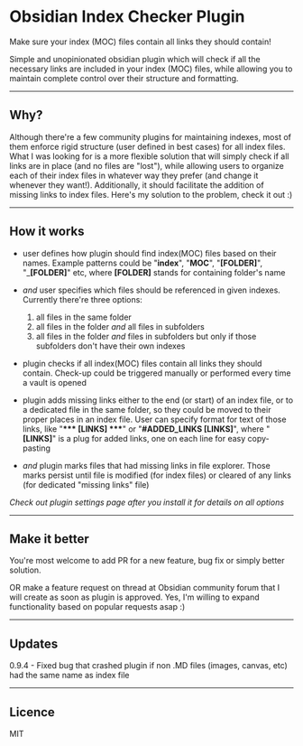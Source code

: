 # Obsidian Index Checker Plugin

Make sure your index (MOC) files contain all links they should contain!

Simple and unopinionated obsidian plugin which will check if all the necessary links are included in your index (MOC) files, while allowing you to maintain complete control over their structure and formatting.
___

## Why?

Although there're a few community plugins for maintaining indexes, most of them enforce rigid structure (user defined in best cases) for all index files. What I was looking for is a more flexible solution that will simply check if all links are in place (and no files are "lost"), while allowing users to organize each of their index files in whatever way they prefer (and change it whenever they want!). Additionally, it should facilitate the addition of missing links to index files. Here's my solution to the problem, check it out :)
___

## How it works

- user defines how plugin should find index(MOC) files based on their names. Example patterns could be "__index__", "__MOC__", "__\[FOLDER\]__", "___\[FOLDER\]__" etc, where __\[FOLDER\]__ stands for containing folder's name

- _and_ user specifies which files should be referenced in given indexes. Currently there're three options: 
  1. all files in the same folder 
  2. all files in the folder _and_ all files in subfolders 
  3. all files in the folder _and_ files in subfolders but only if those subfolders don't have their own indexes

- plugin checks if all index(MOC) files contain all links they should contain. Check-up could be triggered manually or performed every time a vault is opened

- plugin adds missing links either to the end (or start) of an index file, or to a dedicated file in the same folder, so they could be moved to their proper places in an index file. User can specify format for text of those links, like "__\*\*\* \[LINKS\] \*\*\*__" or "__\#ADDED_LINKS \[LINKS\]__", where "__\[LINKS\]__" is a plug for added links, one on each line for easy copy-pasting

- _and_ plugin marks files that had missing links in file explorer. Those marks persist until file is modified (for index files) or cleared of any links (for dedicated "missing links" file)

_Check out plugin settings page after you install it for details on all options_
___

## Make it better

You're most welcome to add PR for a new feature, bug fix or simply better solution.

OR make a feature request on thread at Obsidian community forum that I will create as soon as plugin is approved. Yes, I'm willing to expand functionality based on popular requests asap :)
___

## Updates

0.9.4 - Fixed bug that crashed plugin if non .MD files (images, canvas, etc) had the same name as index file
___

## Licence

MIT
